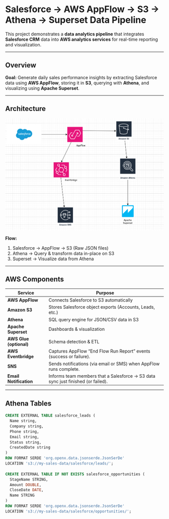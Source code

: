 # Salesforce → AWS AppFlow → S3 → Athena → Superset Data Pipeline

This project demonstrates a **data analytics pipeline** that integrates **Salesforce CRM** data into **AWS analytics services** for real-time reporting and visualization.

---

## Overview

**Goal:** Generate daily sales performance insights by extracting Salesforce data using **AWS AppFlow**, storing it in **S3**, querying with **Athena**, and visualizing using **Apache Superset**.

---

##  Architecture

![Architecture Diagram](architecture-diagram.png)

**Flow:**
1. Salesforce → AppFlow → S3 (Raw JSON files)
2. Athena → Query & transform data in-place on S3
3. Superset → Visualize data from Athena

---

## AWS Components

| Service | Purpose |
|----------|----------|
| **AWS AppFlow** | Connects Salesforce to S3 automatically |
| **Amazon S3** | Stores Salesforce object exports (Accounts, Leads, etc.) |
| **Athena** | SQL query engine for JSON/CSV data in S3 |
| **Apache Superset** | Dashboards & visualization |
| **AWS Glue (optional)** | Schema detection & ETL |
| **AWS Eventbridge**  | Captures AppFlow “End Flow Run Report” events (success or failure).|
| **SNS**  | Sends notifications (via email or SMS) when AppFlow runs complete. |
| **Email Notification**  | Informs team members that a Salesforce → S3 data sync just finished (or failed). |

---

## Athena Tables

```sql
CREATE EXTERNAL TABLE salesforce_leads (
  Name string,
  Company string,
  Phone string,
  Email string,
  Status string,
  CreatedDate string
)
ROW FORMAT SERDE 'org.openx.data.jsonserde.JsonSerDe'
LOCATION 's3://my-sales-data/salesforce/leads/';

CREATE EXTERNAL TABLE IF NOT EXISTS salesforce_opportunities (
  StageName STRING,
  Amount DOUBLE,
  CloseDate DATE,
  Name STRING
)
ROW FORMAT SERDE 'org.openx.data.jsonserde.JsonSerDe'
LOCATION 's3://my-sales-data/salesforce/opportunities/';
